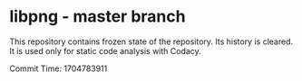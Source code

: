 # libpng - master branch

This repository contains frozen state of the repository.
Its history is cleared. It is used only for static code
analysis with Codacy.

Commit Time: 1704783911